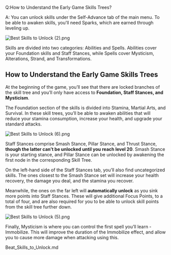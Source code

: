 Q:How to Understand the Early Game Skills Trees?

A:
You can unlock skills under the Self-Advance tab of the main menu. To be able to awaken skills, you'll need Sparks, which are earned through leveling up. 

![Best Skills to Unlock \(2\).png](https://oyster.ignimgs.com/mediawiki/apis.ign.com/black-myth-wukong/b/bc/Best_Skills_to_Unlock_%282%29.png)

Skills are divided into two categories: Abilities and Spells. Abilities cover your Foundation skills and Staff Stances, while Spells cover Mysticism, Alterations, Strand, and Transformations. 

## How to Understand the Early Game Skills Trees

At the beginning of the game, you’ll see that there are locked branches of the skill tree and you’ll only have access to **Foundation, Staff Stances, and Mysticism**. 

The Foundation section of the skills is divided into Stamina, Martial Arts, and Survival. In these skill trees, you’ll be able to awaken abilities that will reduce your stamina consumption, increase your health, and upgrade your standard attacks. 

![Best Skills to Unlock \(6\).png](https://oyster.ignimgs.com/mediawiki/apis.ign.com/black-myth-wukong/7/71/Best_Skills_to_Unlock_%286%29.png)

Staff Stances comprise Smash Stance, Pillar Stance, and Thrust Stance, **though the latter can’t be unlocked until you reach level 20**. Smash Stance is your starting stance, and Pillar Stance can be unlocked by awakening the first node in the corresponding Skill Tree. 

On the left-hand side of the Staff Stances tab, you’ll also find uncategorized skills. The ones closest to the Smash Stance set will increase your health recovery, the damage you deal, and the stamina you recover. 

Meanwhile, the ones on the far left will **automatically unlock** as you sink more points into Staff Stances. These will give additional Focus Points, to a total of four, and are also required for you to be able to unlock skill points from the skill tree further down. 

![Best Skills to Unlock \(5\).png](https://oyster.ignimgs.com/mediawiki/apis.ign.com/black-myth-wukong/6/66/Best_Skills_to_Unlock_%285%29.png)

Finally, Mysticism is where you can control the first spell you’ll learn - Immobilize. This will improve the duration of the Immobilize effect, and allow you to cause more damage when attacking using this.

Beat_Skills_to_Unlock.md